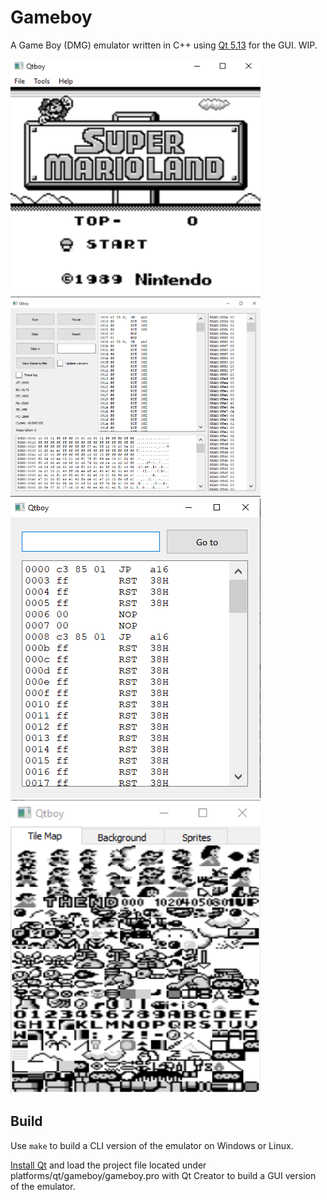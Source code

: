 # Gameboy

A Game Boy (DMG) emulator written in C++ using [Qt 5.13](https://qt.io) for the GUI. WIP.

<img src="docs/preview/main_preview.png" width="400"> <img src="docs/preview/debugger_preview.png" width="400">
<img src="docs/preview/disassembler_preview.png" width="400"> <img src="docs/preview/vram_viewer_preview.png" width="400">

## Build

Use `make` to build a CLI version of the emulator on Windows or Linux.

[Install Qt](https://doc.qt.io/qt-5/gettingstarted.html) and load the project file located under platforms/qt/gameboy/gameboy.pro with Qt Creator to build a GUI version of the emulator.

